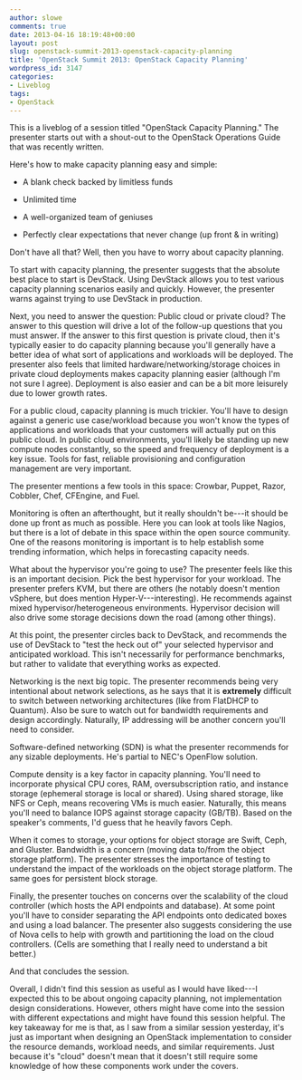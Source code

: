 ```yaml
---
author: slowe
comments: true
date: 2013-04-16 18:19:48+00:00
layout: post
slug: openstack-summit-2013-openstack-capacity-planning
title: 'OpenStack Summit 2013: OpenStack Capacity Planning'
wordpress_id: 3147
categories:
- Liveblog
tags:
- OpenStack
---
```


This is a liveblog of a session titled "OpenStack Capacity Planning." The presenter starts out with a shout-out to the OpenStack Operations Guide that was recently written.

Here's how to make capacity planning easy and simple:

* A blank check backed by limitless funds

* Unlimited time

* A well-organized team of geniuses

* Perfectly clear expectations that never change (up front & in writing)

Don't have all that? Well, then you have to worry about capacity planning.

To start with capacity planning, the presenter suggests that the absolute best place to start is DevStack. Using DevStack allows you to test various capacity planning scenarios easily and quickly. However, the presenter warns against trying to use DevStack in production.

Next, you need to answer the question: Public cloud or private cloud? The answer to this question will drive a lot of the follow-up questions that you must answer. If the answer to this first question is private cloud, then it's typically easier to do capacity planning because you'll generally have a better idea of what sort of applications and workloads will be deployed. The presenter also feels that limited hardware/networking/storage choices in private cloud deployments makes capacity planning easier (although I'm not sure I agree). Deployment is also easier and can be a bit more leisurely due to lower growth rates.

For a public cloud, capacity planning is much trickier. You'll have to design against a generic use case/workload because you won't know the types of applications and workloads that your customers will actually put on this public cloud. In public cloud environments, you'll likely be standing up new compute nodes constantly, so the speed and frequency of deployment is a key issue. Tools for fast, reliable provisioning and configuration management are very important.

The presenter mentions a few tools in this space: Crowbar, Puppet, Razor, Cobbler, Chef, CFEngine, and Fuel.

Monitoring is often an afterthought, but it really shouldn't be---it should be done up front as much as possible. Here you can look at tools like Nagios, but there is a lot of debate in this space within the open source community. One of the reasons monitoring is important is to help establish some trending information, which helps in forecasting capacity needs.

What about the hypervisor you're going to use? The presenter feels like this is an important decision. Pick the best hypervisor for your workload. The presenter prefers KVM, but there are others (he notably doesn't mention vSphere, but does mention Hyper-V---interesting). He recommends against mixed hypervisor/heterogeneous environments. Hypervisor decision will also drive some storage decisions down the road (among other things).

At this point, the presenter circles back to DevStack, and recommends the use of DevStack to "test the heck out of" your selected hypervisor and anticipated workload. This isn't necessarily for performance benchmarks, but rather to validate that everything works as expected.

Networking is the next big topic. The presenter recommends being very intentional about network selections, as he says that it is **extremely** difficult to switch between networking architectures (like from FlatDHCP to Quantum). Also be sure to watch out for bandwidth requirements and design accordingly. Naturally, IP addressing will be another concern you'll need to consider.

Software-defined networking (SDN) is what the presenter recommends for any sizable deployments. He's partial to NEC's OpenFlow solution.

Compute density is a key factor in capacity planning. You'll need to incorporate physical CPU cores, RAM, oversubscription ratio, and instance storage (ephemeral storage is local or shared). Using shared storage, like NFS or Ceph, means recovering VMs is much easier. Naturally, this means you'll need to balance IOPS against storage capacity (GB/TB). Based on the speaker's comments, I'd guess that he heavily favors Ceph.

When it comes to storage, your options for object storage are Swift, Ceph, and Gluster. Bandwidth is a concern (moving data to/from the object storage platform). The presenter stresses the importance of testing to understand the impact of the workloads on the object storage platform. The same goes for persistent block storage.

Finally, the presenter touches on concerns over the scalability of the cloud controller (which hosts the API endpoints and database). At some point you'll have to consider separating the API endpoints onto dedicated boxes and using a load balancer. The presenter also suggests considering the use of Nova cells to help with growth and partitioning the load on the cloud controllers. (Cells are something that I really need to understand a bit better.)

And that concludes the session.

Overall, I didn't find this session as useful as I would have liked---I expected this to be about ongoing capacity planning, not implementation design considerations. However, others might have come into the session with different expectations and might have found this session helpful. The key takeaway for me is that, as I saw from a similar session yesterday, it's just as important when designing an OpenStack implementation to consider the resource demands, workload needs, and similar requirements. Just because it's "cloud" doesn't mean that it doesn't still require some knowledge of how these components work under the covers.
